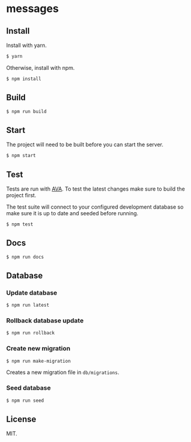 messages
========

## Install

Install with yarn.

```sh
$ yarn
```

Otherwise, install with npm.

```sh
$ npm install
```

## Build

```sh
$ npm run build
```

## Start

The project will need to be built before you can start the server.

```sh
$ npm start
```

## Test

Tests are run with [AVA](https://github.com/avajs/ava). To test the latest
changes make sure to build the project first.

The test suite will connect to your configured development database so make sure
it is up to date and seeded before running.

```sh
$ npm test
```

## Docs

```sh
$ npm run docs
```

## Database

### Update database

```sh
$ npm run latest
```

### Rollback database update

```sh
$ npm run rollback
```

### Create new migration

```sh
$ npm run make-migration
```

Creates a new migration file in `db/migrations`.

### Seed database

```sh
$ npm run seed
```

## License

MIT.

